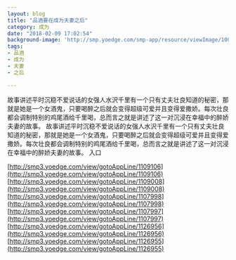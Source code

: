 ```yaml
---
layout: blog
title: "品酒要在成为夫妻之后"
category: 成为
date: "2018-02-09 17:02:54"
background-image: 'http://smp.yoedge.com/smp-app/resource/viewImage/1003590appline.png'
tags:
- 品酒
- 成为
- 夫妻
- 之后

---
```

故事讲述平时沉稳不爱说话的女强人水沢千里有一个只有丈夫壮良知道的秘密，那就是她是一个女酒鬼，只要喝醉之后就会变得超级可爱并且变得爱撒娇。每次壮良都会调制特别的鸡尾酒给千里喝，总而言之就是讲述了这一对沉浸在幸福中的醉娇夫妻的故事。
故事讲述平时沉稳不爱说话的女强人水沢千里有一个只有丈夫壮良知道的秘密，那就是她是一个女酒鬼，只要喝醉之后就会变得超级可爱并且变得爱撒娇。每次壮良都会调制特别的鸡尾酒给千里喝，总而言之就是讲述了这一对沉浸在幸福中的醉娇夫妻的故事。
入口

[http://smp3.yoedge.com/view/gotoAppLine/1109106](http://smp3.yoedge.com/view/gotoAppLine/1109106)
[http://smp3.yoedge.com/view/gotoAppLine/1109008](http://smp3.yoedge.com/view/gotoAppLine/1109008)
[http://smp3.yoedge.com/view/gotoAppLine/1107998](http://smp3.yoedge.com/view/gotoAppLine/1107998)
[http://smp3.yoedge.com/view/gotoAppLine/1107997](http://smp3.yoedge.com/view/gotoAppLine/1107997)
[http://smp3.yoedge.com/view/gotoAppLine/1126956](http://smp3.yoedge.com/view/gotoAppLine/1126956)
[http://smp3.yoedge.com/view/gotoAppLine/1126955](http://smp3.yoedge.com/view/gotoAppLine/1126955)

        
